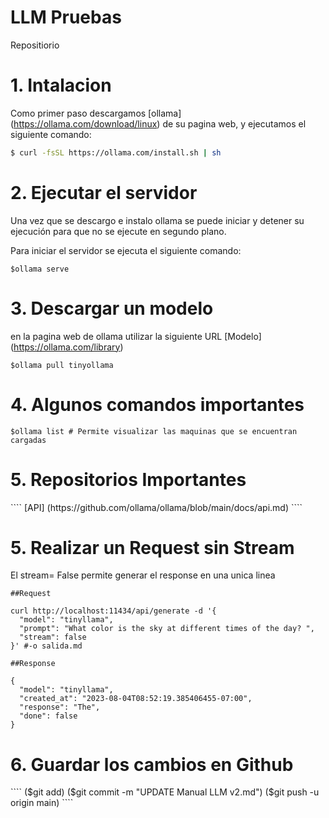 <h1>LLM Pruebas</h1>

Repositiorio


<h1>1. Intalacion </h1>

Como primer paso descargamos [ollama]
(https://ollama.com/download/linux) de su pagina web, y ejecutamos el 
siguiente comando:

````bash
$ curl -fsSL https://ollama.com/install.sh | sh
````

<h1>2. Ejecutar el servidor </h1>

Una vez que se descargo e instalo ollama se puede iniciar y detener su ejecución para que no se ejecute en segundo plano.

Para iniciar el servidor se ejecuta el siguiente comando:
````
$ollama serve
````

<h1>3. Descargar un modelo</h1> 

en la pagina web de ollama utilizar la siguiente URL [Modelo] (https://ollama.com/library)

````
$ollama pull tinyollama
````


<h1>4. Algunos comandos importantes </h1>

````
$ollama list # Permite visualizar las maquinas que se encuentran cargadas 

````


<h1>5. Repositorios Importantes </h1>
````
[API] (https://github.com/ollama/ollama/blob/main/docs/api.md)
````


<h1>5. Realizar un Request sin Stream</h1>

El stream= False permite generar el response en una unica linea 
````
##Request

curl http://localhost:11434/api/generate -d '{
  "model": "tinyllama",
  "prompt": "What color is the sky at different times of the day? ",
  "stream": false
}' #-o salida.md

##Response 

{
  "model": "tinyllama",
  "created_at": "2023-08-04T08:52:19.385406455-07:00",
  "response": "The",
  "done": false
} 
````

<h1>6. Guardar los cambios en Github</h1>
````
($git add)
($git commit -m "UPDATE Manual LLM v2.md")
($git push -u origin main)
````